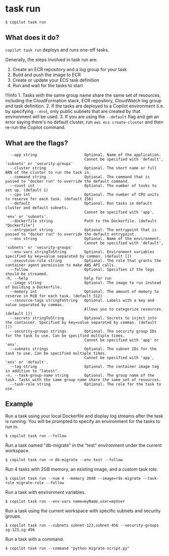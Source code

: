 # task run
```
$ copilot task run
```

## What does it do?
`copilot task run` deploys and runs one-off tasks.

Generally, the steps involved in task run are:

1. Create an ECR repository and a log group for your task
2. Build and push the image to ECR
3. Create or update your ECS task definition
4. Run and wait for the tasks to start

!!!info
    1. Tasks with the same group name share the same set of resources, including the CloudFormation stack, ECR repository, CloudWatch log group and task definition.
    2. If the tasks are deployed to a Copilot environment (i.e. by specifying `--env`), only public subnets that are created by that environment will be used. 
    3. If you are using the `--default` flag and get an error saying there's no default cluster, run `aws ecs create-cluster` and then re-run the Copilot command. 

## What are the flags?
```
  --app string                     Optional. Name of the application.
                                   Cannot be specified with 'default', 'subnets' or 'security-groups'
  --cluster string                 Optional. The short name or full ARN of the cluster to run the task in.
  --command string                 Optional. The command that is passed to "docker run" to override the default command.
  --count int                      Optional. The number of tasks to set up. (default 1)
  --cpu int                        Optional. The number of CPU units to reserve for each task. (default 256)
  --default                        Optional. Run tasks in default cluster and default subnets.
                                   Cannot be specified with 'app', 'env' or 'subnets'.
  --dockerfile string              Path to the Dockerfile. (default "Dockerfile")
  --entrypoint string              Optional. The entrypoint that is passed to "docker run" to override the default entrypoint.
  --env string                     Optional. Name of the environment.
                                   Cannot be specified with 'default', 'subnets' or 'security-groups'
  --env-vars stringToString        Optional. Environment variables specified by key=value separated by commas. (default [])
  --execution-role string          Optional. The role that grants the container agent permission to make AWS API calls.
  --follow                         Optional. Specifies if the logs should be streamed.
-h, --help                         help for run
  --image string                   Optional. The image to run instead of building a Dockerfile.
  --memory int                     Optional. The amount of memory to reserve in MiB for each task. (default 512)
  --resource-tags stringToString   Optional. Labels with a key and value separated by commas.
                                   Allows you to categorize resources. (default [])
  --secrets stringToString         Optional. Secrets to inject into the container. Specified by key=value separated by commas. (default [])
  --security-groups strings        Optional. The security group IDs for the task to use. Can be specified multiple times.
                                   Cannot be specified with 'app' or 'env'.
  --subnets strings                Optional. The subnet IDs for the task to use. Can be specified multiple times.
                                   Cannot be specified with 'app', 'env' or 'default'.
  --tag string                     Optional. The container image tag in addition to "latest".
-n, --task-group-name string       Optional. The group name of the task. Tasks with the same group name share the same set of resources.
  --task-role string               Optional. The role for the task to use.
```
## Example
Run a task using your local Dockerfile and display log streams after the task is running. 
You will be prompted to specify an environment for the tasks to run in.
```
$ copilot task run --follow
```

Run a task named "db-migrate" in the "test" environment under the current workspace.
```
$ copilot task run -n db-migrate --env test --follow
```

Run 4 tasks with 2GB memory, an existing image, and a custom task role.
```
$ copilot task run --num 4 --memory 2048 --image=rds-migrate --task-role migrate-role --follow
```

Run a task with environment variables.
```
$ copilot task run --env-vars name=myName,user=myUser
```

Run a task using the current workspace with specific subnets and security groups.
```
$ copilot task run --subnets subnet-123,subnet-456 --security-groups sg-123,sg-456
```

Run a task with a command.
```
$ copilot task run --command "python migrate-script.py"
```
